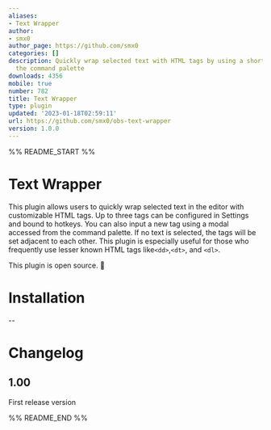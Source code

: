 ```yaml
---
aliases:
- Text Wrapper
author:
- smx0
author_page: https://github.com/smx0
categories: []
description: Quickly wrap selected text with HTML tags by using a shortcut or from
  the command palette
downloads: 4356
mobile: true
number: 782
title: Text Wrapper
type: plugin
updated: '2023-01-18T02:59:11'
url: https://github.com/smx0/obs-text-wrapper
version: 1.0.0
---
```


%% README_START %%

# Text Wrapper

This plugin allows users to quickly wrap selected text in the editor with customizable HTML tags. Up to three tags can be configured in Settings and bound to hotkeys. You can also input a new tag using a modal accessed from the command palette. If no text is selected, the tags will be set adjacent to each other. This plugin is especially useful for those who frequently use lesser known HTML tags like`<dd>`,`<dt>`, and `<dl>`. 

This plugin is open source. 🎉

# Installation 
--

# Changelog 
## 1.00
First release version


%% README_END %%